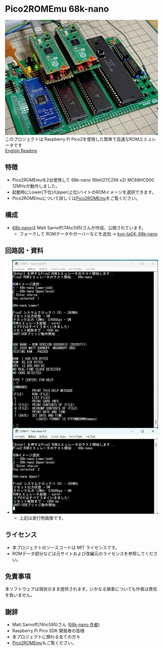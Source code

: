 # Pico2ROMEmu 68k-nano
![Pico2ROMEmuBR](./IMG/Pico2ROMEmuPCB_68nano_img_2_1.jpg)
このプロジェクトは Raspberry Pi Pico2を使用した簡単で高速なROMエミュレータです   
[English Readme](./README.en.md)
## 特徴
- Pico2ROMEmuを2台使用して 68k-nano 16bit(27C256 x2) MC68HC000 12MHzが動作しました。
- 起動時にLower(下位)/Upper(上位)バイトのROMイメージを選択できます。
- Pico2ROMEmuについて詳しくは[Pico2ROMEmu](https://github.com/kyo-ta04/Pico2ROMEmuBR)をご覧ください。

## 構成
- [68k-nano](https://github.com/74hc595/68k-nano)は Matt Sarnoff(74hc595)さんが作成、公開されています。
  - フォークして ROMデータやガーバーなどを追加 -> [kyo-ta04: 68k-nano](https://github.com/kyo-ta04/68k-nano)

## 回路図・資料
- ![Pico2ROMEmuBR_RUN_img](./IMG/Pico2ROMEmuBR_68knano_RUN_img.jpg)
  - 上記は実行例画像です。

## ライセンス
- 本プロジェクトのソースコードは MIT ライセンスです。
- ROMデータ部分などは元サイトおよび改編元のライセンスを参照してください。

## 免責事項
本ソフトウェアは現状のまま提供されます。いかなる損害についても作者は責任を負いません。

## 謝辞
- Matt Sarnoff(74hc595)さん ([68k-nano 作者](https://github.com/74hc595/68k-nano))
- Raspberry Pi Pico SDK 開発者の皆様
- 本プロジェクトに関わる全ての方々
- [Pico2ROMEmu](https://github.com/kyo-ta04/Pico2ROMEmuBR)もご覧ください。


